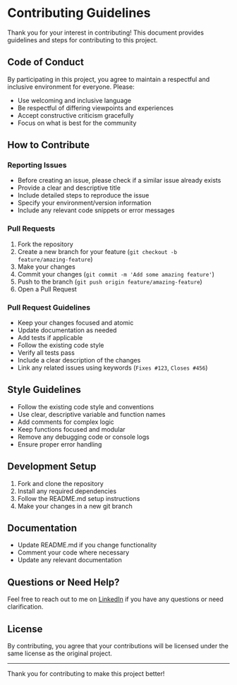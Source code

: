 # Contributing Guidelines

Thank you for your interest in contributing! This document provides guidelines and steps for contributing to this project.

## Code of Conduct

By participating in this project, you agree to maintain a respectful and inclusive environment for everyone. Please:

- Use welcoming and inclusive language
- Be respectful of differing viewpoints and experiences
- Accept constructive criticism gracefully
- Focus on what is best for the community

## How to Contribute

### Reporting Issues

- Before creating an issue, please check if a similar issue already exists
- Provide a clear and descriptive title
- Include detailed steps to reproduce the issue
- Specify your environment/version information
- Include any relevant code snippets or error messages

### Pull Requests

1. Fork the repository
2. Create a new branch for your feature (`git checkout -b feature/amazing-feature`)
3. Make your changes
4. Commit your changes (`git commit -m 'Add some amazing feature'`)
5. Push to the branch (`git push origin feature/amazing-feature`)
6. Open a Pull Request

### Pull Request Guidelines

- Keep your changes focused and atomic
- Update documentation as needed
- Add tests if applicable
- Follow the existing code style
- Verify all tests pass
- Include a clear description of the changes
- Link any related issues using keywords (`Fixes #123`, `Closes #456`)

## Style Guidelines

- Follow the existing code style and conventions
- Use clear, descriptive variable and function names
- Add comments for complex logic
- Keep functions focused and modular
- Remove any debugging code or console logs
- Ensure proper error handling

## Development Setup

1. Fork and clone the repository
2. Install any required dependencies
3. Follow the README.md setup instructions
4. Make your changes in a new git branch

## Documentation

- Update README.md if you change functionality
- Comment your code where necessary
- Update any relevant documentation

## Questions or Need Help?

Feel free to reach out to me on [LinkedIn](https://www.linkedin.com/in/ugurkocde/) if you have any questions or need clarification.

## License

By contributing, you agree that your contributions will be licensed under the same license as the original project.

---

Thank you for contributing to make this project better!
